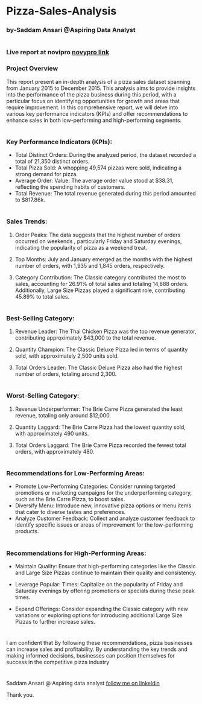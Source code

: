 # Pizza-Sales-Analysis
### by-Saddam Ansari @Aspiring Data Analyst

#

### Live report at novipro [novypro link](https://www.novypro.com/project/pizza-sales-analysis-by-saddam-ansari-power-bi)

### Project Overview
This report present an in-depth analysis of a pizza sales dataset spanning from January 2015 to December 2015. This analysis aims to provide insights into the performance of the pizza business during this period, with a particular focus on identifying opportunities for growth and areas that require improvement. In this comprehensive report, we will delve into various key performance indicators (KPIs) and offer recommendations to enhance sales in both low-performing and high-performing segments.

#


### Key Performance Indicators (KPIs):
 - Total Distinct Orders: During the analyzed period, the dataset recorded a total of 21,350 distinct orders.
 - Total Pizza Sold: A whopping 49,574 pizzas were sold, indicating a strong demand for pizza.
 - Average Order: Value: The average order value stood at $38.31, reflecting the spending habits of customers.
 - Total Revenue: The total revenue generated during this period amounted to $817.86k.
#

### Sales Trends:
1. Order Peaks: The data suggests that the highest number of orders occurred on weekends , particularly Friday and Saturday evenings, indicating the popularity of pizza as a weekend treat.

2. Top Months: July and January emerged as the months with the highest number of orders, with 1,935 and 1,845 orders, respectively.

3. Category Contribution: The Classic category contributed the most to sales, accounting for 26.91% of total sales and totaling 14,888 orders. Additionally, Large Size Pizzas played a significant role, contributing 45.89% to total sales.

#


### Best-Selling Category:
1. Revenue Leader: The Thai Chicken Pizza was the top revenue generator, contributing approximately $43,000 to the total revenue.

2. Quantity Champion: The Classic Deluxe Pizza led in terms of quantity sold, with approximately 2,500 units sold.

3. Total Orders Leader: The Classic Deluxe Pizza also had the highest number of orders, totaling around 2,300.
#


### Worst-Selling Category:

1. Revenue Underperformer: The Brie Carre Pizza generated the least revenue, totaling only around $12,000.

2. Quantity Laggard: The Brie Carre Pizza had the lowest quantity sold, with approximately 490 units.

3. Total Orders Laggard: The Brie Carre Pizza recorded the fewest total orders, with approximately 480.

#

### Recommendations for Low-Performing Areas:
 - Promote Low-Performing Categories: Consider running targeted promotions or marketing campaigns for the underperforming category, such as the Brie Carre Pizza, to boost sales.
 - Diversify Menu: Introduce new, innovative pizza options or menu items that cater to diverse tastes and preferences.
 - Analyze Customer Feedback: Collect and analyze customer feedback to identify specific issues or areas of improvement for the low-performing products.
#

### Recommendations for High-Performing Areas:
 - Maintain Quality: Ensure that high-performing categories like the Classic and Large Size Pizzas continue to maintain their quality and consistency.

 - Leverage Popular: Times: Capitalize on the popularity of Friday and Saturday evenings by offering promotions or specials during these peak times.
 - Expand Offerings: Consider expanding the Classic category with new variations or exploring options for introducing additional Large Size Pizzas to further increase sales.
#


I am confident that By following these recommendations, pizza businesses can increase sales and profitability. By understanding the key trends and making informed decisions, businesses can position themselves for success in the competitive pizza industry

# 

Saddam Ansari @ Aspiring data analyst [follow me on linkeldin](https://www.linkedin.com/in/saddam-ansari-dataanalyst/?lipi=urn%3Ali%3Apage%3Ad_flagship3_feed%3BQMtjynChTOiW%2FTeSiTgR4g%3D%3D)

Thank you.
